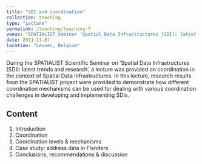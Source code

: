 ```yaml
---
title: "SDI and coordination"
collection: teaching
type: "Lecture"
permalink: /teaching/teaching-7
venue: "SPATIALIST Seminar 'Spatial Data Infrastructures (SDI): latest trends and research’,"
date: 2011-11-07
location: "Leuven, Belgium"
---
```


During the SPATIALIST Scientific Seminar on 'Spatial Data Infrastructures (SDI): latest trends and research’, a lecture was provided on coordination in the context of Spatial Data Infrastructures. In this lecture, research results from the SPATIALIST project were provided to demonstrate how different coordination mechanisms can be used for dealing with various coordination challenges in developing and implementing SDIs. 

## Content
1. Introduction
2. Coordination
3. Coordination levels & mechanisms
4. Case study: address data in Flanders
5. Conclusions, recommendations & discussion
